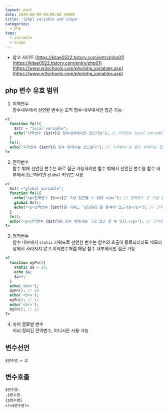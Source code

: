 ```yaml
---
layout: post
date: 2020-06-09 00:00:00 +0900
title: '[php] variable and scope'
categories:
  - php
tags:
  - variable
  - scope
---
```


* 참고 사이트 [https://kitae0522.tistory.com/entry/php01](https://kitae0522.tistory.com/entry/php01)  
[https://www.w3schools.com/php/php_variables.asp](https://www.w3schools.com/php/php_variables.asp)

## php 변수 유효 범위

1. 지역변수  
함수내부에서 선언된 변수는 오직 함수 내부에서만 접근 가능

```php
<?
  function fn(){
    $str = "local variable";
    echo("지역변수 {$str}은 함수내부에서만 접근가능"); // 지역변수 local variable은 함수내부에서만 접근가능 -> local variable 접근 가능
  }
  fn();
  echo("지역변수 {$str}은 함수 밖에서는 접근불가"); // 지역변수 은 함수 밖에서는 접근불가 -> 접근 불가
?>
```

2. 전역변수  
함수 밖에 선언된 변수는 바로 접근 가능하지만 함수 밖에서 선언된 변수를 함수 내부에서 접근하려면 `global` 키워드 사용

```php
<?
  $str ="global variable";
  function fn(){
    echo("<p>전역변수 {$str}은 그냥 접근할 수 없다.</p>"); // 전역변수 은 그냥 접근할 수 없다. -> 접근 불가
    global $str;
    echo("<p>전역변수 {$str}은 키워드 'global'을 붙여야 접근가능</p>"); // 전역변수 global variable은 키워드 'global'을 붙여야 접근가능 -> 접근가능
  }
  fn();
  echo("<p>전역변수 {$str}은 함수 밖에서는 그냥 접근 할 수 있다.</p>"); // 전역변수 global variable은 함수 밖에서는 그냥 접근 할 수 있다. -> 접근가능
?>
```

3. 정적변수  
함수 내부에서 `static` 키워드로 선언한 변수는 함수의 호출이 종료되더라도 메모리상에서 사라지지 않고 지역변수처럼 해당 함수 내부에서만 접근 가능

```php
<?
  function myFn(){
    static $a = 10;
    echo $a;
    $a++;
  }
  echo('<br>');
  myFn(); // 10
  echo('<br>');
  myFn(); // 11
  echo('<br>');
  myFn(); // 12
?>
```

4. 슈퍼 글로벌 변수  
미리 정의된 전역변수, 어디서든 사용 가능


## 변수선언
`$변수명 = 값`

## 변수호출
`$변수명.`  
`.$변수명.`  
`{$변수명}`  
`<?=$변수명?>`
